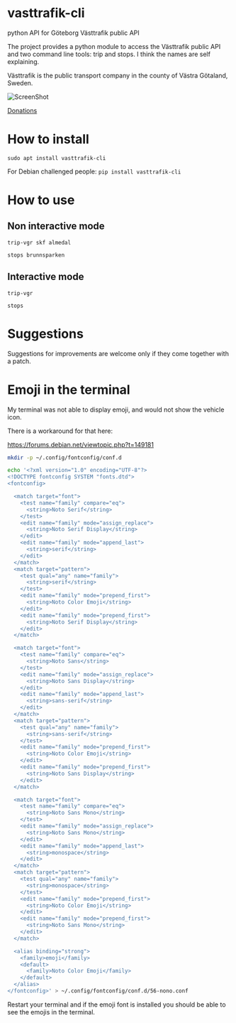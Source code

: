 vasttrafik-cli
==============

python API for Göteborg Västtrafik public API

The project provides a python module to access the Västtrafik public API and
two command line tools: trip and stops. I think the names are self explaining.

Västtrafik is the public transport company in the county of Västra Götaland,
Sweden.

![ScreenShot](https://codeberg.org/ltworf/vasttrafik-cli/raw/branch/master/screenshot.png)

[Donations](https://liberapay.com/ltworf)

How to install
==============

`sudo apt install vasttrafik-cli`

For Debian challenged people: `pip install vasttrafik-cli`

How to use
==========

Non interactive mode
--------------------

`trip-vgr skf almedal`

`stops brunnsparken`

Interactive mode
----------------

`trip-vgr`

`stops`

Suggestions
===========
Suggestions for improvements are welcome only if they come together
with a patch.

Emoji in the terminal
=====================

My terminal was not able to display emoji, and would not show
the vehicle icon.

There is a workaround for that here:

https://forums.debian.net/viewtopic.php?t=149181

```bash
mkdir -p ~/.config/fontconfig/conf.d

echo '<?xml version="1.0" encoding="UTF-8"?>
<!DOCTYPE fontconfig SYSTEM "fonts.dtd">
<fontconfig>

  <match target="font">
    <test name="family" compare="eq">
      <string>Noto Serif</string>
    </test>
    <edit name="family" mode="assign_replace">
      <string>Noto Serif Display</string>
    </edit>
    <edit name="family" mode="append_last">
      <string>serif</string>
    </edit>
  </match>
  <match target="pattern">
    <test qual="any" name="family">
      <string>serif</string>
    </test>
    <edit name="family" mode="prepend_first">
      <string>Noto Color Emoji</string>
    </edit>
    <edit name="family" mode="prepend_first">
      <string>Noto Serif Display</string>
    </edit>
  </match>

  <match target="font">
    <test name="family" compare="eq">
      <string>Noto Sans</string>
    </test>
    <edit name="family" mode="assign_replace">
      <string>Noto Sans Display</string>
    </edit>
    <edit name="family" mode="append_last">
      <string>sans-serif</string>
    </edit>
  </match>
  <match target="pattern">
    <test qual="any" name="family">
      <string>sans-serif</string>
    </test>
    <edit name="family" mode="prepend_first">
      <string>Noto Color Emoji</string>
    </edit>
    <edit name="family" mode="prepend_first">
      <string>Noto Sans Display</string>
    </edit>
  </match>

  <match target="font">
    <test name="family" compare="eq">
      <string>Noto Sans Mono</string>
    </test>
    <edit name="family" mode="assign_replace">
      <string>Noto Sans Mono</string>
    </edit>
    <edit name="family" mode="append_last">
      <string>monospace</string>
    </edit>
  </match>
  <match target="pattern">
    <test qual="any" name="family">
      <string>monospace</string>
    </test>
    <edit name="family" mode="prepend_first">
      <string>Noto Color Emoji</string>
    </edit>
    <edit name="family" mode="prepend_first">
      <string>Noto Sans Mono</string>
    </edit>
  </match>

  <alias binding="strong">
    <family>emoji</family>
    <default>
      <family>Noto Color Emoji</family>
    </default>
  </alias>
</fontconfig>' > ~/.config/fontconfig/conf.d/56-nono.conf
```

Restart your terminal and if the emoji font is installed you
should be able to see the emojis in the terminal.
